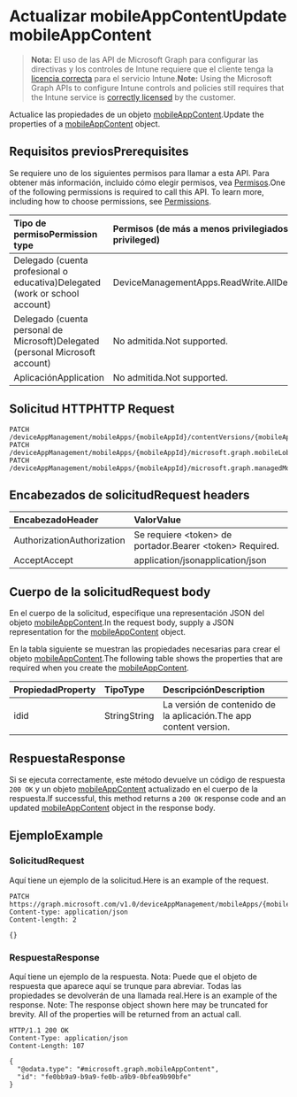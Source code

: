# <a name="update-mobileappcontent"></a><span data-ttu-id="f762d-101">Actualizar mobileAppContent</span><span class="sxs-lookup"><span data-stu-id="f762d-101">Update mobileAppContent</span></span>

> <span data-ttu-id="f762d-102">**Nota:** El uso de las API de Microsoft Graph para configurar las directivas y los controles de Intune requiere que el cliente tenga la [licencia correcta](https://go.microsoft.com/fwlink/?linkid=839381) para el servicio Intune.</span><span class="sxs-lookup"><span data-stu-id="f762d-102">**Note:** Using the Microsoft Graph APIs to configure Intune controls and policies still requires that the Intune service is [correctly licensed](https://go.microsoft.com/fwlink/?linkid=839381) by the customer.</span></span>

<span data-ttu-id="f762d-103">Actualice las propiedades de un objeto [mobileAppContent](../resources/intune_apps_mobileappcontent.md).</span><span class="sxs-lookup"><span data-stu-id="f762d-103">Update the properties of a [mobileAppContent](../resources/intune_apps_mobileappcontent.md) object.</span></span>
## <a name="prerequisites"></a><span data-ttu-id="f762d-104">Requisitos previos</span><span class="sxs-lookup"><span data-stu-id="f762d-104">Prerequisites</span></span>
<span data-ttu-id="f762d-p101">Se requiere uno de los siguientes permisos para llamar a esta API. Para obtener más información, incluido cómo elegir permisos, vea [Permisos](../../../concepts/permissions_reference.md).</span><span class="sxs-lookup"><span data-stu-id="f762d-p101">One of the following permissions is required to call this API. To learn more, including how to choose permissions, see [Permissions](../../../concepts/permissions_reference.md).</span></span>

|<span data-ttu-id="f762d-107">Tipo de permiso</span><span class="sxs-lookup"><span data-stu-id="f762d-107">Permission type</span></span>|<span data-ttu-id="f762d-108">Permisos (de más a menos privilegiados)</span><span class="sxs-lookup"><span data-stu-id="f762d-108">Permissions (from most to least privileged)</span></span>|
|:---|:---|
|<span data-ttu-id="f762d-109">Delegado (cuenta profesional o educativa)</span><span class="sxs-lookup"><span data-stu-id="f762d-109">Delegated (work or school account)</span></span>|<span data-ttu-id="f762d-110">DeviceManagementApps.ReadWrite.All</span><span class="sxs-lookup"><span data-stu-id="f762d-110">DeviceManagementApps.ReadWrite.All</span></span>|
|<span data-ttu-id="f762d-111">Delegado (cuenta personal de Microsoft)</span><span class="sxs-lookup"><span data-stu-id="f762d-111">Delegated (personal Microsoft account)</span></span>|<span data-ttu-id="f762d-112">No admitida.</span><span class="sxs-lookup"><span data-stu-id="f762d-112">Not supported.</span></span>|
|<span data-ttu-id="f762d-113">Aplicación</span><span class="sxs-lookup"><span data-stu-id="f762d-113">Application</span></span>|<span data-ttu-id="f762d-114">No admitida.</span><span class="sxs-lookup"><span data-stu-id="f762d-114">Not supported.</span></span>|

## <a name="http-request"></a><span data-ttu-id="f762d-115">Solicitud HTTP</span><span class="sxs-lookup"><span data-stu-id="f762d-115">HTTP Request</span></span>
<!-- {
  "blockType": "ignored"
}
-->
``` http
PATCH /deviceAppManagement/mobileApps/{mobileAppId}/contentVersions/{mobileAppContentId}
PATCH /deviceAppManagement/mobileApps/{mobileAppId}/microsoft.graph.mobileLobApp/contentVersions/{mobileAppContentId}
PATCH /deviceAppManagement/mobileApps/{mobileAppId}/microsoft.graph.managedMobileLobApp/contentVersions/{mobileAppContentId}
```

## <a name="request-headers"></a><span data-ttu-id="f762d-116">Encabezados de solicitud</span><span class="sxs-lookup"><span data-stu-id="f762d-116">Request headers</span></span>
|<span data-ttu-id="f762d-117">Encabezado</span><span class="sxs-lookup"><span data-stu-id="f762d-117">Header</span></span>|<span data-ttu-id="f762d-118">Valor</span><span class="sxs-lookup"><span data-stu-id="f762d-118">Value</span></span>|
|:---|:---|
|<span data-ttu-id="f762d-119">Authorization</span><span class="sxs-lookup"><span data-stu-id="f762d-119">Authorization</span></span>|<span data-ttu-id="f762d-120">Se requiere &lt;token&gt; de portador.</span><span class="sxs-lookup"><span data-stu-id="f762d-120">Bearer &lt;token&gt; Required.</span></span>|
|<span data-ttu-id="f762d-121">Accept</span><span class="sxs-lookup"><span data-stu-id="f762d-121">Accept</span></span>|<span data-ttu-id="f762d-122">application/json</span><span class="sxs-lookup"><span data-stu-id="f762d-122">application/json</span></span>|

## <a name="request-body"></a><span data-ttu-id="f762d-123">Cuerpo de la solicitud</span><span class="sxs-lookup"><span data-stu-id="f762d-123">Request body</span></span>
<span data-ttu-id="f762d-124">En el cuerpo de la solicitud, especifique una representación JSON del objeto [mobileAppContent](../resources/intune_apps_mobileappcontent.md).</span><span class="sxs-lookup"><span data-stu-id="f762d-124">In the request body, supply a JSON representation for the [mobileAppContent](../resources/intune_apps_mobileappcontent.md) object.</span></span>

<span data-ttu-id="f762d-125">En la tabla siguiente se muestran las propiedades necesarias para crear el objeto [mobileAppContent](../resources/intune_apps_mobileappcontent.md).</span><span class="sxs-lookup"><span data-stu-id="f762d-125">The following table shows the properties that are required when you create the [mobileAppContent](../resources/intune_apps_mobileappcontent.md).</span></span>

|<span data-ttu-id="f762d-126">Propiedad</span><span class="sxs-lookup"><span data-stu-id="f762d-126">Property</span></span>|<span data-ttu-id="f762d-127">Tipo</span><span class="sxs-lookup"><span data-stu-id="f762d-127">Type</span></span>|<span data-ttu-id="f762d-128">Descripción</span><span class="sxs-lookup"><span data-stu-id="f762d-128">Description</span></span>|
|:---|:---|:---|
|<span data-ttu-id="f762d-129">id</span><span class="sxs-lookup"><span data-stu-id="f762d-129">id</span></span>|<span data-ttu-id="f762d-130">String</span><span class="sxs-lookup"><span data-stu-id="f762d-130">String</span></span>|<span data-ttu-id="f762d-131">La versión de contenido de la aplicación.</span><span class="sxs-lookup"><span data-stu-id="f762d-131">The app content version.</span></span>|



## <a name="response"></a><span data-ttu-id="f762d-132">Respuesta</span><span class="sxs-lookup"><span data-stu-id="f762d-132">Response</span></span>
<span data-ttu-id="f762d-133">Si se ejecuta correctamente, este método devuelve un código de respuesta `200 OK` y un objeto [mobileAppContent](../resources/intune_apps_mobileappcontent.md) actualizado en el cuerpo de la respuesta.</span><span class="sxs-lookup"><span data-stu-id="f762d-133">If successful, this method returns a `200 OK` response code and an updated [mobileAppContent](../resources/intune_apps_mobileappcontent.md) object in the response body.</span></span>

## <a name="example"></a><span data-ttu-id="f762d-134">Ejemplo</span><span class="sxs-lookup"><span data-stu-id="f762d-134">Example</span></span>
### <a name="request"></a><span data-ttu-id="f762d-135">Solicitud</span><span class="sxs-lookup"><span data-stu-id="f762d-135">Request</span></span>
<span data-ttu-id="f762d-136">Aquí tiene un ejemplo de la solicitud.</span><span class="sxs-lookup"><span data-stu-id="f762d-136">Here is an example of the request.</span></span>
``` http
PATCH https://graph.microsoft.com/v1.0/deviceAppManagement/mobileApps/{mobileAppId}/contentVersions/{mobileAppContentId}
Content-type: application/json
Content-length: 2

{}
```

### <a name="response"></a><span data-ttu-id="f762d-137">Respuesta</span><span class="sxs-lookup"><span data-stu-id="f762d-137">Response</span></span>
<span data-ttu-id="f762d-p102">Aquí tiene un ejemplo de la respuesta. Nota: Puede que el objeto de respuesta que aparece aquí se trunque para abreviar. Todas las propiedades se devolverán de una llamada real.</span><span class="sxs-lookup"><span data-stu-id="f762d-p102">Here is an example of the response. Note: The response object shown here may be truncated for brevity. All of the properties will be returned from an actual call.</span></span>
``` http
HTTP/1.1 200 OK
Content-Type: application/json
Content-Length: 107

{
  "@odata.type": "#microsoft.graph.mobileAppContent",
  "id": "fe0bb9a9-b9a9-fe0b-a9b9-0bfea9b90bfe"
}
```








